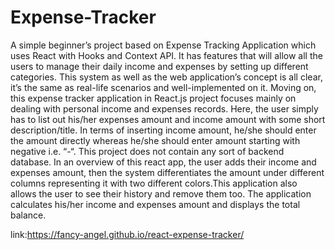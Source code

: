 # Expense-Tracker
A simple beginner’s project based on Expense Tracking Application which uses React with Hooks and Context API.
It has features that will allow all the users to manage their daily income and expenses by setting up different categories. This system as well as the web application’s concept is all clear, it’s the same as real-life scenarios and well-implemented on it. 
Moving on, this expense tracker application in React.js project focuses mainly on dealing with personal income and expenses records. Here, the user simply has to list out his/her expenses amount and income amount with some short description/title. In terms of inserting income amount, he/she should enter the amount directly whereas he/she should enter amount starting with negative i.e. “-“. This project does not contain any sort of backend database. In an overview of this react app, the user adds their income and expenses amount, then the system differentiates the amount under different columns representing it with two different colors.This application also allows the user to see their history and remove them too. The application calculates his/her income and expenses amount and displays the total balance.

link:https://fancy-angel.github.io/react-expense-tracker/
